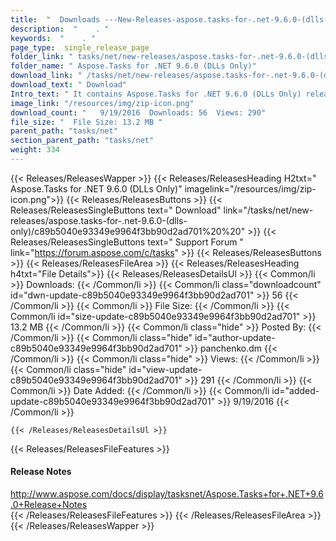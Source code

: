 ```yaml
---
title:  "  Downloads ---New-Releases-aspose.tasks-for-.net-9.6.0-(dlls-only) . " 
description:  "    . " 
keywords:  "    . " 
page_type:  single_release_page
folder_link: " tasks/net/new-releases/aspose.tasks-for-.net-9.6.0-(dlls-only)/"
folder_name: " Aspose.Tasks for .NET 9.6.0 (DLLs Only)"
download_link: " /tasks/net/new-releases/aspose.tasks-for-.net-9.6.0-(dlls-only)/c89b5040e93349e9964f3bb90d2ad701"
download_text: " Download"
Intro_text: " It contains Aspose.Tasks for .NET 9.6.0 (DLLs Only) release."
image_link: "/resources/img/zip-icon.png"
download_count: "   9/19/2016  Downloads: 56  Views: 290"
file_size: "  File Size: 13.2 MB "
parent_path: "tasks/net"
section_parent_path: "tasks/net"
weight: 334
---
```


{{< Releases/ReleasesWapper >}}
  {{< Releases/ReleasesHeading H2txt=" Aspose.Tasks for .NET 9.6.0 (DLLs Only)" imagelink="/resources/img/zip-icon.png">}}
  {{< Releases/ReleasesButtons >}}
    {{< Releases/ReleasesSingleButtons text=" Download" link="/tasks/net/new-releases/aspose.tasks-for-.net-9.6.0-(dlls-only)/c89b5040e93349e9964f3bb90d2ad701%20%20" >}}
    {{< Releases/ReleasesSingleButtons text=" Support Forum " link="https://forum.aspose.com/c/tasks" >}}
  {{< Releases/ReleasesButtons >}}
  {{< Releases/ReleasesFileArea >}}
    {{< Releases/ReleasesHeading h4txt="File Details">}}
    {{< Releases/ReleasesDetailsUl >}}
            {{< Common/li  >}} Downloads: {{< /Common/li >}} 
      {{< Common/li class="downloadcount" id="dwn-update-c89b5040e93349e9964f3bb90d2ad701" >}} 56 {{< /Common/li >}} 
      {{< Common/li  >}} File Size: {{< /Common/li >}} 
      {{< Common/li id="size-update-c89b5040e93349e9964f3bb90d2ad701" >}} 13.2 MB {{< /Common/li >}} 
      {{< Common/li  class="hide" >}} Posted By: {{< /Common/li >}} 
      {{< Common/li class="hide" id="author-update-c89b5040e93349e9964f3bb90d2ad701" >}} panchenko.dm {{< /Common/li >}} 
      {{< Common/li class="hide"  >}} Views: {{< /Common/li >}} 
      {{< Common/li class="hide" id="view-update-c89b5040e93349e9964f3bb90d2ad701" >}} 291 {{< /Common/li >}} 
      {{< Common/li  >}} Date Added: {{< /Common/li >}} 
      {{< Common/li id="added-update-c89b5040e93349e9964f3bb90d2ad701" >}} 9/19/2016 {{< /Common/li >}} 

    {{< /Releases/ReleasesDetailsUl >}}

  {{< Releases/ReleasesFileFeatures >}}
      <h4>Release Notes</h4><div><a href="http://www.aspose.com/docs/display/tasksnet/Aspose.Tasks+for+.NET+9.6.0+Release+Notes">http://www.aspose.com/docs/display/tasksnet/Aspose.Tasks+for+.NET+9.6.0+Release+Notes</a></div>
  {{< /Releases/ReleasesFileFeatures >}}
 {{< /Releases/ReleasesFileArea >}}
{{< /Releases/ReleasesWapper >}}


